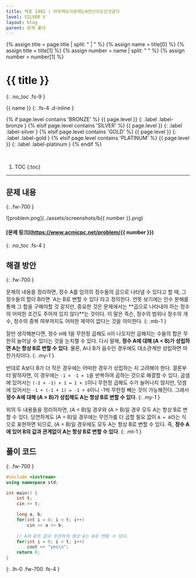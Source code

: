 ```yaml
---
title: 백준 1402 | 아무래도이문제는A번난이도인것같다
level: SILVER V
layout: blog
parent: 문제 풀이
---
```

{% assign title = page.title | split: " | " %}
{% assign name = title[0] %}
{% assign title = title[1] %}
{% assign number = name | split: " " %}
{% assign number = number[1] %}

# **{{ title }}**
{: .no_toc .fs-9 }

{{ name }}
{: .fs-4 .d-inline }

{% if page.level contains 'BRONZE' %}
{{ page.level }}
{: .label .label-bronze }
{% elsif page.level contains 'SILVER' %}
{{ page.level }}
{: .label .label-silver }
{% elsif page.level contains 'GOLD' %}
{{ page.level }}
{: .label .label-gold }
{% elsif page.level contains 'PLATINUM' %}
{{ page.level }}
{: .label .label-platinum }
{% endif %}

<br/>

1. TOC
{:toc}

---

## 문제 내용
{: .fw-700 }

![problem.png](../assets/screenshots/b{{ number }}.png)

#### [문제 링크](https://www.acmicpc.net/problem/{{ number }})
{: .no_toc .fs-4 }

## 해결 방안
{: .fw-700 }

<div class="code-example" markdown="1">
문제의 내용을 정리하면, 정수 A를 임의의 정수들의 곱으로 나타낼 수 있다고 할 때,
그 정수들의 합이 B라면 `A는 B로 변할 수 있다`라고 정의한다.
언뜻 보기에는 인수 분해를 통해 그 합을 구해야할 것 같지만,
중요한 것은 문제에서는 **곱으로 나타내야 하는 정수의 어떠한 조건도 주어져 있지 않다**는 것이다.
이 말은 즉슨, 정수의 범위나 정수의 개수, 정수의 중복 여부까지도 어떠한 제약이 없다는 것을 의미한다.
{: .mb-1 }

잘만 생각해본다면, 정수 n에 1을 무한정 곱해도 n이 나오지만 곱해지는 수들의 합은 무한히 늘어날 수 있다는 것을 눈치챌 수 있다.
다시 말해, **정수 A에 대해 (A < B)가 성립하면 A는 항상 B로 변할 수 있다**.
물론, A나 B가 음수인 경우에도 대소관계만 성립하면 마찬가지이다.
{: .my-1 }

반대로 A보다 B가 더 작은 경우에는 어떠한 경우가 성립하는 지 고려해야 한다.
결론부터 말하자면, 이 경우에는 `-1 × -1 × 1`을 반복하여 곱하는 것으로 해결할 수 있다.
곱셈에 있어서는 `(-1 × -1) × 1 = 1 × 1`이니 무한정 곱해도 수가 늘어나지 않지만,
덧셈에 있어서는 `-1 + (-1 + 1) = -1 + 0`이니 -1씩 무한정 빼는 것이 가능해진다.
그래서 **정수 A에 대해 (A > B)가 성립해도 A는 항상 B로 변할 수 있다**.
{: .my-1 }

위의 두 내용들을 정리하자면, (A < B)일 경우와 (A > B)일 경우 모두 A는 항상 B로 변할 수 있다.
당연하게도 (A = B)일 경우에는 무언가를 더 곱할 필요 없이 `A = A`라는 식으로 표현하면 되므로,
(A = B)일 경우에도 모두 A는 항상 B로 변할 수 있다.
즉, **정수 A에 있어 B의 값과 관계없이 A는 항상 B로 변할 수 있다**.
{: .mt-1 }
</div>

## 풀이 코드
{: .fw-700 }

```cpp
#include <iostream>
using namespace std;

int main() {
    int t;
    cin >> t;

    long a, b;
    for(int i = 0; i < t; i++)
        cin >> a >> b;
        
    // A와 B의 값과 무관하게 항상 A는 B로 변할 수 있다.
    for(int i = 0; i < t; i++)
        cout << "yes\n";
    return 0;
}
```
{: .lh-0 .fw-700 .fs-4 }